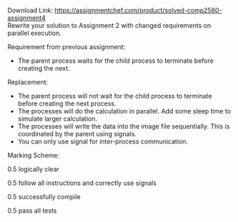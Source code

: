 Download Link: https://assignmentchef.com/product/solved-comp2560-assignment4
<br>
Rewrite your solution to Assignment 2 with changed requirements on parallel execution.

Requirement from previous assignment:

<ul>

 <li>The parent process waits for the child process to terminate before creating the next.</li>

</ul>

Replacement:

<ul>

 <li>The parent process will not wait for the child process to terminate before creating the next process.</li>

 <li>The processes will do the calculation in parallel. Add some sleep time to simulate larger calculation.</li>

 <li>The processes will write the data into the image file sequentially. This is coordinated by the parent using signals.</li>

 <li>You can only use signal for inter-process communication.</li>

</ul>

Marking Scheme:

0.5 logically clear

0.5 follow all instructions and correctly use signals

0.5 successfully compile

0.5 pass all tests








